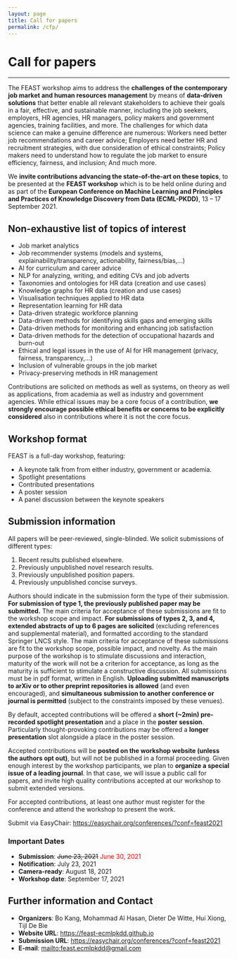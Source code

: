 ```yaml
---
layout: page
title: Call for papers
permalink: /cfp/
---
```

# Call for papers
---
The FEAST workshop aims to address the __challenges of the contemporary job market and human resources management__ by means of __data-driven solutions__ that better enable all relevant stakeholders to achieve their goals in a fair, effective, and sustainable manner, including the job seekers, employers, HR agencies, HR managers, policy makers and government agencies, training facilities, and more. The challenges for which data science can make a genuine difference are numerous: Workers need better job recommendations and career advice; Employers need better HR and recruitment strategies, with due consideration of ethical constraints; Policy makers need to understand how to regulate the job market to ensure efficiency, fairness, and inclusion; And much more.

We __invite contributions advancing the state-of-the-art on these topics__, to be presented at the __FEAST workshop__ which is to be held online during and as part of the __European Conference on Machine Learning and Principles and Practices of Knowledge Discovery from Data (ECML-PKDD)__, 13 – 17 September 2021.


## Non-exhaustive list of topics of interest
* Job market analytics
* Job recommender systems (models and systems, explainability/transparency, actionability, fairness/bias,…)
* AI for curriculum and career advice
* NLP for analyzing, writing, and editing CVs and job adverts
* Taxonomies and ontologies for HR data (creation and use cases)
* Knowledge graphs for HR data (creation and use cases)
* Visualisation techniques applied to HR data
* Representation learning for HR data
* Data-driven strategic workforce planning
* Data-driven methods for identifying skills gaps and emerging skills
* Data-driven methods for monitoring and enhancing job satisfaction
* Data-driven methods for the detection of occupational hazards and burn-out
* Ethical and legal issues in the use of AI for HR management (privacy, fairness, transparency,…)
* Inclusion of vulnerable groups in the job market
* Privacy-preserving methods in HR management

Contributions are solicited on methods as well as systems, on theory as well as applications, from academia as well as industry and government agencies. While ethical issues may be a core focus of a contribution, __we strongly encourage possible ethical benefits or concerns to be explicitly considered__ also in contributions where it is not the core focus.

## Workshop format
FEAST is a full-day workshop, featuring:
* A keynote talk from from either industry, government or academia. 
* Spotlight presentations
* Contributed presentations
* A poster session
* A panel discussion between the keynote speakers

## Submission information
All papers will be peer-reviewed, single-blinded. We solicit submissions of different types:
1. Recent results published elsewhere.
2. Previously unpublished novel research results.
3. Previously unpublished position papers.
4. Previously unpublished concise surveys.

Authors should indicate in the submission form the type of their submission. __For submission of type 1, the previously published paper may be submitted.__ The main criteria for acceptance of these submissions are fit to the workshop scope and impact. __For submissions of types 2, 3, and 4, extended abstracts of up to 6 pages are solicited__ (excluding references and supplemental material), and formatted according to the standard Springer LNCS style. The main criteria for acceptance of these submissions are fit to the workshop scope, possible impact, and novelty. As the main purpose of the workshop is to stimulate discussions and interaction, maturity of the work will not be a criterion for acceptance, as long as the maturity is sufficient to stimulate a constructive discussion. All submissions must be in pdf format, written in English. __Uploading submitted manuscripts to arXiv or to other preprint repositories is allowed__ (and even encouraged), and __simultaneous submission to another conference or journal is permitted__ (subject to the constraints imposed by these venues).

By default, accepted contributions will be offered a __short (~2min) pre-recorded spotlight presentation__ and a place in the __poster session__. Particularly thought-provoking contributions may be offered a __longer presentation__ slot alongside a place in the poster session.

Accepted contributions will be __posted on the workshop website (unless the authors opt out)__, but will not be published in a formal proceeding. Given enough interest by the workshop participants, we plan to __organize a special issue of a leading journal__. In that case, we will issue a public call for papers, and invite high quality contributions accepted at our workshop to submit extended versions.

For accepted contributions, at least one author must register for the conference and attend the workshop to present the work. 

Submit via EasyChair: <https://easychair.org/conferences/?conf=feast2021>

### Important Dates  
* __Submission__: ~~June 23, 2021~~ <span style="color:red">June 30, 2021</span>
* __Notification__: July 23, 2021 
* __Camera-ready__: August 18, 2021 
* __Workshop date__: September 17, 2021

## Further information and Contact 
* __Organizers__: Bo Kang, Mohammad Al Hasan, Dieter De Witte, Hui Xiong, Tijl De Bie
* __Website URL__: <https://feast-ecmlpkdd.github.io>
* __Submission URL__: <https://easychair.org/conferences/?conf=feast2021>
* __E-mail__: <mailto:feast.ecmlpkdd@gmail.com>
